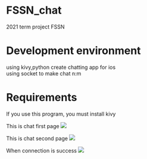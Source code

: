 # FSSN_chat
2021 term project FSSN

# Development environment
using kivy,python create chatting app for ios
<br>using socket to make chat n:m

# Requirements
If you use this program, you must install kivy 

This is chat first page
<img src="https://user-images.githubusercontent.com/83260809/147366506-ccfa6f7f-c1fc-4fc9-9934-87792e046fae.png"/>

This is chat second page
<img src="https://user-images.githubusercontent.com/83260809/147366536-265aa05e-b905-4eae-89bc-35083c47af1f.png"/>

When connection is success
<img src="https://user-images.githubusercontent.com/83260809/147366822-2a374b92-a83e-4f95-9f7e-8434b71feaf7.JPG"/>
